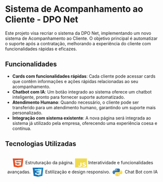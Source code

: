 # Sistema de Acompanhamento ao Cliente - DPO Net

Este projeto visa recriar o sistema da DPO Net, implementando um novo sistema de Acompanhamento ao Cliente. O objetivo principal é automatizar o suporte após a contratação, melhorando a experiência do cliente com funcionalidades rápidas e eficazes.

## Funcionalidades

- **Cards com funcionalidades rápidas**: Cada cliente pode acessar cards que contêm informações e ações rápidas relacionadas ao seu acompanhamento.
- **Chatbot com IA**: Um botão integrado ao sistema oferece um chatbot inteligente, pronto para fornecer suporte automatizado.
- **Atendimento Humano**: Quando necessário, o cliente pode ser transferido para um atendimento humano, garantindo um suporte mais personalizado.
- **Integração com sistema existente**: A nova página será integrada ao sistema já utilizado pela empresa, oferecendo uma experiência coesa e contínua.

## Tecnologias Utilizadas

<div align="center" style="display: inline_block"><br>
  
  <img align="center" alt="HTML" height="30" width="40" src="https://raw.githubusercontent.com/devicons/devicon/master/icons/html5/html5-original.svg">
   Estruturação da página.
   
  <img align="center" alt="Js" height="30" width="40" src="https://raw.githubusercontent.com/devicons/devicon/master/icons/javascript/javascript-plain.svg">
  Interatividade e funcionalidades avançadas.
  
  <img align="center" alt="CSS" height="30" width="40" src="https://raw.githubusercontent.com/devicons/devicon/master/icons/css3/css3-original.svg">
  Estilização e design responsivo.

  <img align="center" alt="Python" height="30" width="40" src="https://raw.githubusercontent.com/devicons/devicon/master/icons/python/python-original.svg">
  Chat Bot com IA

</div>
